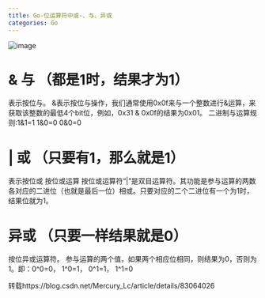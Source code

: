 ```yaml
---
title: Go-位运算符中或-、与、异或
categories: Go
---
```


![image](https://upload-images.jianshu.io/upload_images/15325592-8be95da7fe5ef5e9?imageMogr2/auto-orient/strip%7CimageView2/2/w/1240)
<!-- more -->
# & 与 （都是1时，结果才为1）
表示按位与。
&表示按位与操作，我们通常使用0x0f来与一个整数进行&运算，来获取该整数的最低4个bit位，例如，0x31 & 0x0f的结果为0x01。
二进制与运算规则:1&1=1  1&0=0  0&0=0

# | 或  （只要有1，那么就是1）
表示按位或
按位或运算 按位或运算符“|”是双目运算符。其功能是参与运算的两数各对应的二进位（也就是最后一位）相或。只要对应的二个二进位有一个为1时，结果位就为1。

#  异或 （只要一样结果就是0）
按位异或运算符。
参与运算的两个值，如果两个相应位相同，则结果为0，否则为1。即：0^0=0， 1^0=1， 0^1=1， 1^1=0

转载https://blog.csdn.net/Mercury_Lc/article/details/83064026
